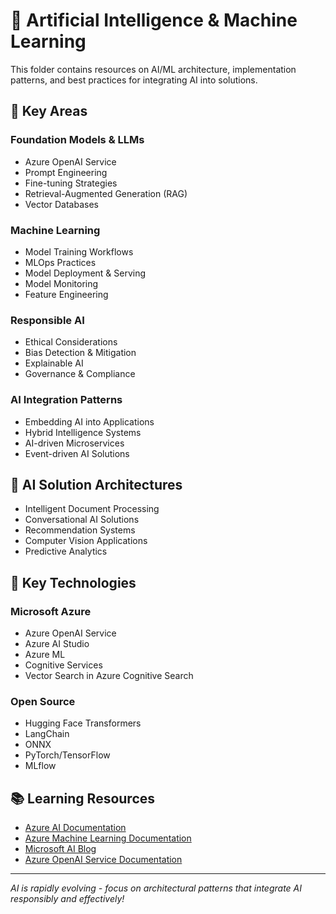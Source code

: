 # 🧠 Artificial Intelligence & Machine Learning

This folder contains resources on AI/ML architecture, implementation patterns, and best practices for integrating AI into solutions.

## 📂 Key Areas

### Foundation Models & LLMs
- Azure OpenAI Service
- Prompt Engineering
- Fine-tuning Strategies
- Retrieval-Augmented Generation (RAG)
- Vector Databases

### Machine Learning
- Model Training Workflows
- MLOps Practices
- Model Deployment & Serving
- Model Monitoring
- Feature Engineering

### Responsible AI
- Ethical Considerations
- Bias Detection & Mitigation
- Explainable AI
- Governance & Compliance

### AI Integration Patterns
- Embedding AI into Applications
- Hybrid Intelligence Systems
- AI-driven Microservices
- Event-driven AI Solutions

## 📝 AI Solution Architectures

- Intelligent Document Processing
- Conversational AI Solutions
- Recommendation Systems
- Computer Vision Applications
- Predictive Analytics

## 🔗 Key Technologies

### Microsoft Azure
- Azure OpenAI Service
- Azure AI Studio
- Azure ML
- Cognitive Services
- Vector Search in Azure Cognitive Search

### Open Source
- Hugging Face Transformers
- LangChain
- ONNX
- PyTorch/TensorFlow
- MLflow

## 📚 Learning Resources

- [Azure AI Documentation](https://learn.microsoft.com/en-us/azure/ai-services/)
- [Azure Machine Learning Documentation](https://learn.microsoft.com/en-us/azure/machine-learning/)
- [Microsoft AI Blog](https://blogs.microsoft.com/ai/)
- [Azure OpenAI Service Documentation](https://learn.microsoft.com/en-us/azure/ai-services/openai/)

---

_AI is rapidly evolving - focus on architectural patterns that integrate AI responsibly and effectively!_